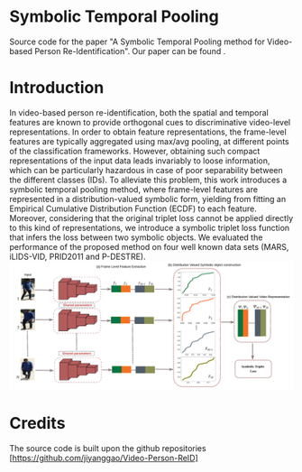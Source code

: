 # Symbolic Temporal Pooling
Source code for the paper "A Symbolic Temporal Pooling method for Video-based
Person Re-Identification". Our paper can be found .



# Introduction

In video-based person re-identification, both the spatial and temporal features are known to provide orthogonal cues to discriminative video-level representations. In order to obtain feature representations, the frame-level features are typically aggregated using max/avg pooling, at different points of the classification frameworks. However, obtaining such compact representations of the input data leads invariably to loose information, which can be particularly hazardous in case of poor separability between the different classes (IDs). To alleviate this problem, this work introduces a symbolic temporal pooling method, where frame-level features are represented in a distribution-valued symbolic form, yielding from fitting an Empirical Cumulative Distribution Function (ECDF) to each feature. Moreover, considering that the original triplet loss cannot be applied directly to this kind of representations, we introduce a symbolic triplet loss function that infers the loss between two symbolic objects. We evaluated the performance of the proposed method on four well known data sets (MARS, iLIDS-VID, PRID2011 and P-DESTRE). 
![alt text](https://github.com/aru05c/SymbolicTemporalPooling/blob/images/Architecture.png?raw=true)

# Credits
The source code is built upon the github repositories [https://github.com/jiyanggao/Video-Person-ReID]
